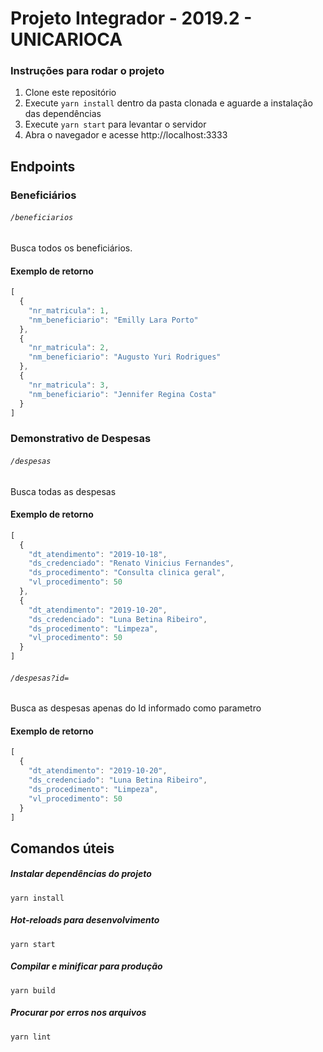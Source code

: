 # Projeto Integrador - 2019.2 - UNICARIOCA
### Instruções para rodar o projeto
1. Clone este repositório
2. Execute ``yarn install`` dentro da pasta clonada e aguarde a instalação das dependências
3. Execute ``yarn start`` para levantar o servidor
4. Abra o navegador e acesse http://localhost:3333


## Endpoints

### Beneficiários
###### `/beneficiarios`
Busca todos os beneficiários.
#### Exemplo de retorno
```javascript
[
  {
    "nr_matricula": 1,
    "nm_beneficiario": "Emilly Lara Porto"
  },
  {
    "nr_matricula": 2,
    "nm_beneficiario": "Augusto Yuri Rodrigues"
  },
  {
    "nr_matricula": 3,
    "nm_beneficiario": "Jennifer Regina Costa"
  }
]

```

### Demonstrativo de Despesas
###### `/despesas`
Busca todas as despesas
#### Exemplo de retorno
```javascript
[
  {
    "dt_atendimento": "2019-10-18",
    "ds_credenciado": "Renato Vinicius Fernandes",
    "ds_procedimento": "Consulta clinica geral",
    "vl_procedimento": 50
  },
  {
    "dt_atendimento": "2019-10-20",
    "ds_credenciado": "Luna Betina Ribeiro",
    "ds_procedimento": "Limpeza",
    "vl_procedimento": 50
  }
]

```

###### `/despesas?id=`
Busca as despesas apenas do Id informado como parametro
#### Exemplo de retorno
```javascript
[
  {
    "dt_atendimento": "2019-10-20",
    "ds_credenciado": "Luna Betina Ribeiro",
    "ds_procedimento": "Limpeza",
    "vl_procedimento": 50
  }
]

```


## Comandos úteis 
##### Instalar dependências do projeto
```
yarn install
```

##### Hot-reloads para desenvolvimento
```
yarn start
```

##### Compilar e minificar para produção
```
yarn build
```

##### Procurar por erros nos arquivos
```
yarn lint
```
